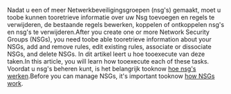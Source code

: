 <span data-ttu-id="44c5a-101">Nadat u een of meer Netwerkbeveiligingsgroepen (nsg's) gemaakt, moet u toobe kunnen tooretrieve informatie over uw Nsg toevoegen en regels te verwijderen, de bestaande regels bewerken, koppelen of ontkoppelen nsg's en nsg's te verwijderen.</span><span class="sxs-lookup"><span data-stu-id="44c5a-101">After you create one or more Network Security Groups (NSGs), you need toobe able tooretrieve information about your NSGs, add and remove rules, edit existing rules, associate or dissociate NSGs, and delete NSGs.</span></span> <span data-ttu-id="44c5a-102">In dit artikel leert u hoe tooexecute van deze taken.</span><span class="sxs-lookup"><span data-stu-id="44c5a-102">In this article, you will learn how tooexecute each of these tasks.</span></span> <span data-ttu-id="44c5a-103">Voordat u nsg's beheren kunt, is het belangrijk tooknow [hoe nsg's werken](../articles/virtual-network/virtual-networks-nsg.md).</span><span class="sxs-lookup"><span data-stu-id="44c5a-103">Before you can manage NSGs, it's important tooknow [how NSGs work](../articles/virtual-network/virtual-networks-nsg.md).</span></span> 

